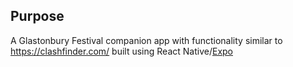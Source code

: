 ## Purpose

A Glastonbury Festival companion app with functionality similar to https://clashfinder.com/ built using React Native/[Expo](https://github.com/expo/expo)
